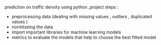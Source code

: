 prediction on traffic density using python ,project steps :
- preprocessing data (dealing with missing values , outliers , duplicated values )
- normlizeing the data 
- import important libraries for machine learning models
- metrics to evaluate the models that help to choose the best fitted model 
  
